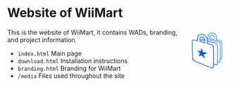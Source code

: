 # Website of WiiMart

<img src="media/branding-bag-no-bg.png" width="100" height="100" align="right" />

This is the website of WiiMart, it contains WADs, branding, and project information.

* `index.html` Main page
* `download.html` Installation instructions
* `branding.html` Branding for WiiMart
* `/media` Files used throughout the site
